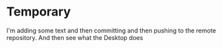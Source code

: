 # Temporary
I'm adding 
some text and 
then committing and then pushing to the remote repository.  And then see 
what the Desktop does
